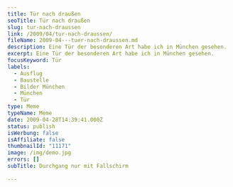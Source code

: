 ```yaml
---
title: Tür nach draußen
seoTitle: Tür nach draußen
slug: tur-nach-draussen
link: /2009/04/tur-nach-draussen/
fileName: 2009-04---tuer-nach-draussen.md
description: Eine Tür der besonderen Art habe ich in München gesehen.
excerpt: Eine Tür der besonderen Art habe ich in München gesehen.
focusKeyword: Tür
labels:
  - Ausflug
  - Baustelle
  - Bilder München
  - München
  - Tür
type: Meme
typeName: Meme
date: 2009-04-28T14:39:41.000Z
status: publish
isWerbung: false
isAffiliate: false
thumbnailId: "11171"
image: /img/demo.jpg
errors: []
subTitle: Durchgang nur mit Fallschirm
  
---
```



  